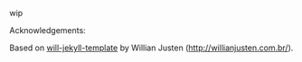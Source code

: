 wip

Acknowledgements:

Based on [will-jekyll-template](https://github.com/willianjusten/will-jekyll-template) by Willian Justen (http://willianjusten.com.br/).
